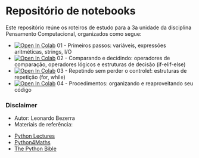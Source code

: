 # Repositório de notebooks

Este repositório reúne os roteiros de estudo para a 3a unidade da disciplina Pensamento Computacional, organizados como segue:

* [![Open In Colab](https://colab.research.google.com/assets/colab-badge.svg)](https://colab.research.google.com/github/leobezerra/python-zero/blob/master/01.ipynb) 01 - Primeiros passos: variáveis, expressões aritméticas, strings, I/O 
* [![Open In Colab](https://colab.research.google.com/assets/colab-badge.svg)](https://colab.research.google.com/github/leobezerra/python-zero/blob/master/02.ipynb) 02 - Comparando e decidindo: operadores de comparação, operadores lógicos e estruturas de decisão (if-elif-else)
* [![Open In Colab](https://colab.research.google.com/assets/colab-badge.svg)](https://colab.research.google.com/github/leobezerra/python-zero/blob/master/03.ipynb) 03 - Repetindo sem perder o controle!: estruturas de repetição (for, while)
* [![Open In Colab](https://colab.research.google.com/assets/colab-badge.svg)](https://colab.research.google.com/github/leobezerra/python-zero/blob/master/04.ipynb) 04 - Procedimentos: organizando e reaproveitando seu código 

### Disclaimer
* Autor: Leonardo Bezerra
* Materiais de referência:
 - [Python Lectures](https://github.com/rajathkmp/Python-Lectures.git)
 - [Python4Maths](https://gitlab.erc.monash.edu.au/andrease/Python4Maths.git)
 - [The Python Bible](https://www.udemy.com/the-python-bible/)
